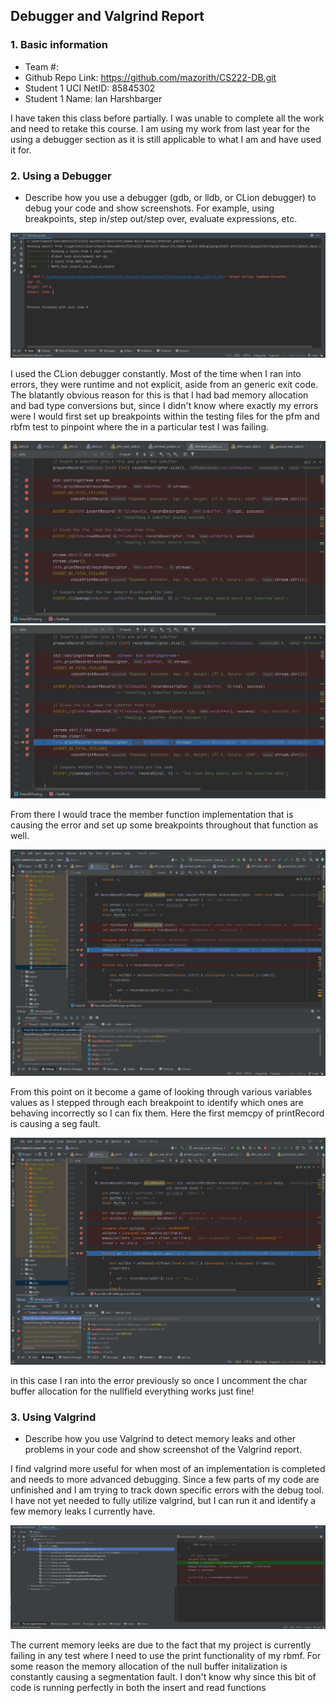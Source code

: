 ## Debugger and Valgrind Report

### 1. Basic information
 - Team #:
 - Github Repo Link: https://github.com/mazorith/CS222-DB.git
 - Student 1 UCI NetID: 85845302
 - Student 1 Name: Ian Harshbarger

I have taken this class before partially. I was unable to complete all the work and need to retake this course.
I am using my work from last year for the using a debugger section as it is still applicable to what I am and have 
used it for.  


### 2. Using a Debugger

- Describe how you use a debugger (gdb, or lldb, or CLion debugger) to debug your code and show screenshots.
  For example, using breakpoints, step in/step out/step over, evaluate expressions, etc.

![](captures/debug0.PNG)

I used the CLion debugger constantly. Most of the time when I ran into errors, they were runtime and not explicit, 
aside from an generic exit code. The blatantly obvious reason for this is that I had bad memory allocation and bad type 
conversions but, since I didn't know where exactly my errors were I would first set up breakpoints within the testing 
files for the pfm and rbfm test to pinpoint where the in a particular test I was failing.

![](captures/debug1.PNG)
![](captures/debug2.PNG)

From there I would trace the member function implementation that is causing the error and set up some breakpoints 
throughout that function as well.

![](captures/debug3.PNG)

From this point on it become a game of looking through various variables values as I stepped through each breakpoint 
to identify which ones are behaving incorrectly so I can fix them. Here the first memcpy of printRecord is causing a 
seg fault.

![](captures/debug4.PNG)

in this case I ran into the error previously so once I uncomment the char buffer allocation for the nullfield everything works just fine!

### 3. Using Valgrind
- Describe how you use Valgrind to detect memory leaks and other problems in your code and show screenshot of the Valgrind report.

I find valgrind more useful for when most of an implementation is completed and needs to more advanced debugging. 
Since a few parts of my code are unfinished and I am trying to track down specific errors with the debug tool. 
I have not yet needed to fully utilize valgrind, but I can run it and identify a few memory leaks I currently have.

![](captures/valgrind0.PNG)

The current memory leeks are due to the fact that my project is currently failing in any test where I need to use the print 
functionality of my rbmf. For some reason the memory allocation of the null buffer initalization is constantly causing a 
segmentation fault. I don't know why since this bit of code is running perfectly in both the insert and read functions 